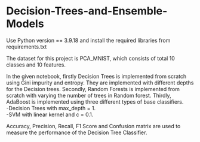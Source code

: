 # Decision-Trees-and-Ensemble-Models

Use Python version == 3.9.18 and install the required libraries from requirements.txt

The dataset for this project is PCA_MNIST, which consists of total 10 classes and 10 features.

In the given notebook, firstly Decision Trees is implemented from scratch using Gini impurity and entropy. They are implemented with different depths for the Decision trees. 
Secondly, Random Forests is implemented from scratch with varying the number of trees in Random forest. 
Thirdly, AdaBoost is implemented using three different types of base classifiers.  
    -Decision Trees with max_depth = 1.  
    -SVM with linear kernel and c = 0.1.  

Accuracy, Precision, Recall, F1 Score and Confusion matrix are used to measure the performance of the Decision Tree Classifier.

